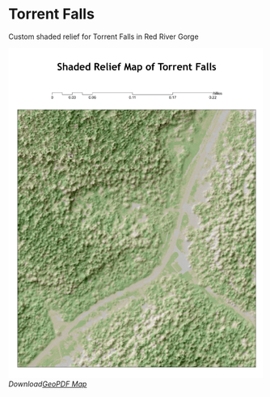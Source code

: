 # Torrent Falls
Custom shaded relief for Torrent Falls in Red River Gorge

![Torrent falls shaded relief map](TorrentFallsMap.JPG)
*Download[GeoPDF Map](TorrentFalls.pdf)*
